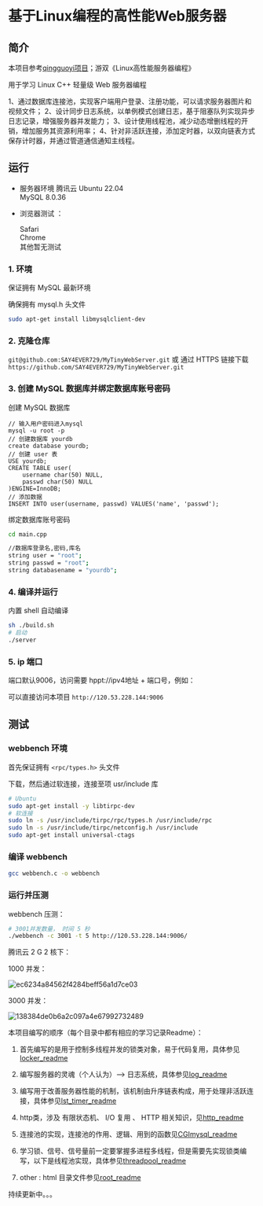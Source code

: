 # 基于Linux编程的高性能Web服务器

## 简介

本项目参考[qingguoyi项目](https://github.com/qinguoyi/TinyWebServer)；游双《Linux高性能服务器编程》

用于学习 Linux C++ 轻量级 Web 服务器编程

1、通过数据库连接池，实现客户端用户登录、注册功能，可以请求服务器图片和视频文件；
2、设计同步日志系统，以单例模式创建日志，基于阻塞队列实现异步日志记录，增强服务器并发能力；
3、设计使用线程池，减少动态增删线程的开销，增加服务其资源利用率；
4、针对非活跃连接，添加定时器，以双向链表方式保存计时器，并通过管道通信通知主线程。

## 运行

* 服务器环境
  腾讯云 Ubuntu 22.04<br>
  MySQL 8.0.36

* 浏览器测试 ：

  Safari<br>
  Chrome<br>
  其他暂无测试

### 1. 环境

保证拥有 MySQL 最新环境

确保拥有 mysql.h 头文件<br>
```bash
sudo apt-get install libmysqlclient-dev
```

### 2. 克隆仓库

```git@github.com:SAY4EVER729/MyTinyWebServer.git```  或 通过 HTTPS 链接下载```https://github.com/SAY4EVER729/MyTinyWebServer.git```


### 3. 创建 MySQL 数据库并绑定数据库账号密码

 创建 MySQL 数据库<br>
```MySQL
// 输入用户密码进入mysql
mysql -u root -p
// 创建数据库 yourdb
create database yourdb;
// 创建 user 表
USE yourdb;
CREATE TABLE user(
    username char(50) NULL,
    passwd char(50) NULL
)ENGINE=InnoDB;
// 添加数据
INSERT INTO user(username, passwd) VALUES('name', 'passwd');
```
绑定数据库账号密码

```bash
cd main.cpp

//数据库登录名,密码,库名
string user = "root";
string passwd = "root";
string databasename = "yourdb";

```

### 4. 编译并运行

内置 shell 自动编译

```bash
sh ./build.sh
# 启动
./server
```

### 5. ip 端口

端口默认9006，访问需要 hppt://ipv4地址 + 端口号，例如：

可以直接访问本项目 ```http://120.53.228.144:9006```

## 测试

### webbench 环境

首先保证拥有 ```<rpc/types.h>``` 头文件

下载，然后通过软连接，连接至项 usr/include 库

```bash
# Ubuntu
sudo apt-get install -y libtirpc-dev
# 软连接
sudo ln -s /usr/include/tirpc/rpc/types.h /usr/include/rpc
sudo ln -s /usr/include/tirpc/netconfig.h /usr/include
sudo apt-get install universal-ctags
```

### 编译 webbench

```Bash
gcc webbench.c -o webbench
```

### 运行并压测

webbench 压测：

```bash
# 3001并发数量， 时间 5 秒
./webbench -c 3001 -t 5 http://120.53.228.144:9006/
```

腾讯云 2 G 2 核下：

1000 并发：

![ec6234a84562f4284beff56a1d7ce03](https://github.com/SAY4EVER729/MyTinyWebServer/assets/101921097/7cec5ac2-f9a8-40fa-851a-c91df0143a8a)


3000 并发：

![138384de0b6a2c097a4e67992732489](https://github.com/SAY4EVER729/MyTinyWebServer/assets/101921097/2ebdef56-84ce-463b-ad94-832d28c7cb25)



本项目编写的顺序（每个目录中都有相应的学习记录Readme）：

1. 首先编写的是用于控制多线程并发的锁类对象，易于代码复用，具体参见[locker_readme](https://github.com/SAY4EVER729/MyTinyWebServer/tree/master/lock)

2. 编写服务器的灵魂（个人认为）--> 日志系统，具体参见[log_readme](https://github.com/SAY4EVER729/MyTinyWebServer/tree/master/log)

3. 编写用于改善服务器性能的机制，该机制由升序链表构成，用于处理非活跃连接，具体参见[lst_timer_readme](https://github.com/SAY4EVER729/MyTinyWebServer/tree/master/timer)

4. http类，涉及 有限状态机、 I/O 复用 、 HTTP 相关知识，见[http_readme](https://github.com/SAY4EVER729/MyTinyWebServer/tree/master/http)

5. 连接池的实现，连接池的作用、逻辑、用到的函数见[CGImysql_readme](https://github.com/SAY4EVER729/MyTinyWebServer/tree/master/GCImysql#readme)

6. 学习锁、信号、信号量前一定要掌握多进程多线程，但是需要先实现锁类编写，以下是线程池实现，具体参见[threadpool_readme](https://github.com/SAY4EVER729/MyTinyWebServer/tree/master/threadpool#readme)

7. other : html 目录文件参见[root_readme](https://github.com/SAY4EVER729/MyTinyWebServer/blob/master/root/README.md)

持续更新中。。。

